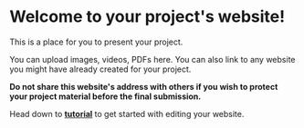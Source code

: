 # Welcome to your project's website!

This is a place for you to present your project.

You can upload images, videos, PDFs here. You can also link to any website you might have already created for your project.  

**Do not share this website's address with others if you wish to protect your project material before the final submission.**

Head down to **[tutorial](tutorial.md)** to get started with editing your website.
